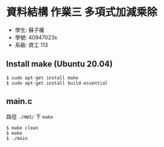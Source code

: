 # 資料結構 作業三 多項式加減乘除
* 學生: 蘇子權
* 學號: 40947023s
* 系級: 資工 113

## Install make (Ubuntu 20.04)
```bash=
$ sudo apt-get install make
$ sudo apt-get install build-essential
```

## main.c
路徑 `./HW3/` 下 `make`
```bash=
$ make clean
$ make
$ ./main
```
